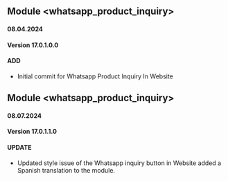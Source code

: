 ## Module <whatsapp_product_inquiry>
#### 08.04.2024
#### Version 17.0.1.0.0
#### ADD

- Initial commit for Whatsapp Product Inquiry In Website

## Module <whatsapp_product_inquiry>
#### 08.07.2024
#### Version 17.0.1.1.0
#### UPDATE

- Updated style issue of the Whatsapp inquiry button in Website added a Spanish translation to the module.
